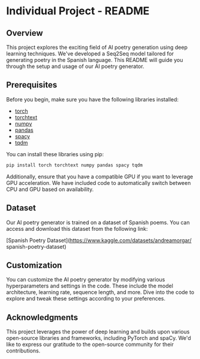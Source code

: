 # Individual Project - README

## Overview
This project explores the exciting field of AI poetry generation using deep learning techniques. We've developed a Seq2Seq model tailored for generating poetry in the Spanish language. This README will guide you through the setup and usage of our AI poetry generator.

## Prerequisites
Before you begin, make sure you have the following libraries installed:
- [torch](https://pytorch.org/)
- [torchtext](https://github.com/pytorch/text)
- [numpy](https://numpy.org/)
- [pandas](https://pandas.pydata.org/)
- [spacy](https://spacy.io/)
- [tqdm](https://tqdm.github.io/)

You can install these libraries using pip:

```bash
pip install torch torchtext numpy pandas spacy tqdm
```

Additionally, ensure that you have a compatible GPU if you want to leverage GPU acceleration. We have included code to automatically switch between CPU and GPU based on availability. 

## Dataset
Our AI poetry generator is trained on a dataset of Spanish poems. You can access and download this dataset from the following link:

[Spanish Poetry Dataset](https://www.kaggle.com/datasets/andreamorgar/ spanish-poetry-dataset)

## Customization
You can customize the AI poetry generator by modifying various hyperparameters and settings in the code. These include the model architecture, learning rate, sequence length, and more. Dive into the code to explore and tweak these settings according to your preferences.

## Acknowledgments
This project leverages the power of deep learning and builds upon various open-source libraries and frameworks, including PyTorch and spaCy. We'd like to express our gratitude to the open-source community for their contributions.

